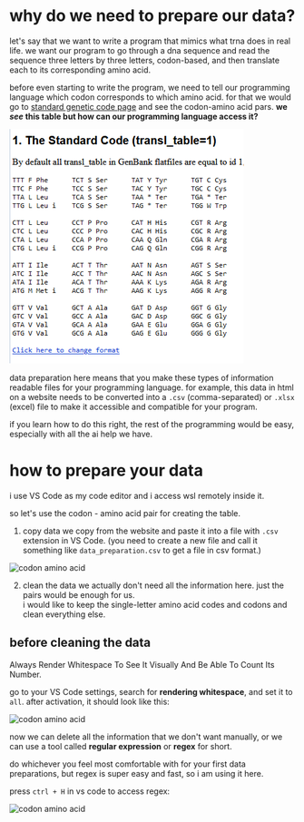 # why do we need to prepare our data?
let's say that we want to write a program that mimics what trna does in real life. 
we want our program to go through a dna sequence and read the sequence three letters by three letters, codon-based, and then translate each to its corresponding amino acid.

before even starting to write the program, we need to tell our programming language which codon corresponds to which amino acid.
for that we would go to [standard genetic code page](https://www.ncbi.nlm.nih.gov/Taxonomy/taxonomyhome.html/index.cgi?chapter=tgencodes#SG1) and see the codon-amino acid pars. 
**we _see_ this table but how can our programming language access it?**

![codon-amino acid](codon_to_amino_acid/1.png)

data preparation here means that you make these types of information readable files for your programming language.
for example, this data in html on a website needs to be converted into a `.csv` (comma-separated) or `.xlsx` (excel) file to make it accessible and compatible for your program.

if you learn how to do this right, the rest of the programming would be easy, especially with all the ai help we have.

# how to prepare your data

i use VS Code as my code editor and i access wsl remotely inside it. 

so let's use the codon - amino acid pair for creating the table.

1. copy data
we copy from the website and paste it into a file with `.csv` extension in VS Code.
(you need to create a new file and call it something like `data_preparation.csv` to get a file in csv format.)

![codon amino acid](https://github.com/user-attachments/assets/3572afc1-9ba9-431d-84bf-0ad9df224a03)

2. clean the data
we actually don't need all the information here. just the pairs would be enough for us.  
i would like to keep the single-letter amino acid codes and codons and clean everything else.

## before cleaning the data
Always Render Whitespace To See It Visually And Be Able To Count Its Number.

go to your VS Code settings, search for **rendering whitespace**, and set it to `all`. after activation, it should look like this:

![codon amino acid](https://github.com/user-attachments/assets/7631db5d-6f66-4c2c-bd6f-7003112a1a46)

now we can delete all the information that we don't want manually, or we can use a tool called **regular expression** or **regex** for short.

do whichever you feel most comfortable with for your first data preparations, but regex is super easy and fast, so i am using it here.

press `ctrl + H` in vs code to access regex:

![codon amino acid](https://github.com/user-attachments/assets/3357ecef-243a-4390-937a-cf27b09f4202)




















